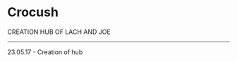 # Crocush

CREATION HUB OF LACH AND JOE

------------------------------------

23.05.17 - Creation of hub


